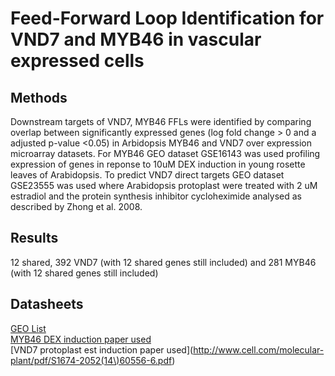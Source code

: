 # Feed-Forward Loop Identification for VND7 and MYB46 in vascular expressed cells

## Methods

Downstream targets of VND7, MYB46 FFLs were identified by comparing overlap between significantly expressed genes (log fold change > 0 and a adjusted p-value  <0.05) in Arbidopsis MYB46 and VND7 over expression microarray datasets. For MYB46 GEO dataset GSE16143 was used profiling expression of genes in reponse to 10uM DEX induction in young rosette leaves of Arabidopsis. To predict VND7 direct targets GEO dataset GSE23555 was used where Arabidopsis protoplast were treated with 2 uM estradiol and the  protein synthesis inhibitor cycloheximide analysed as described by Zhong et al. 2008.

## Results

12 shared, 392 VND7 (with 12 shared genes still included) and 281 MYB46  (with 12 shared genes still included)


## Datasheets

[GEO List](https://docs.google.com/spreadsheets/d/1bBGAHmDUdcbXpEYZKhLlAjDdungymd6gtOfFQtjtfI4/edit#gid=0) <br /> 
[MYB46 DEX induction paper used](http://onlinelibrary.wiley.com/doi/10.1111/j.1365-313X.2009.03989.x/full) <br /> 
[VND7 protoplast est induction paper used](http://www.cell.com/molecular-plant/pdf/S1674-2052(14\)60556-6.pdf) <br /> 
